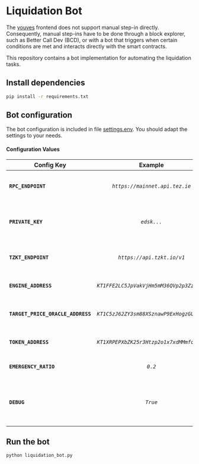 # Liquidation Bot

The [youves](https://youves.com) frontend does not support manual step-in directly. Consequently, manual step-ins have to be done through a block explorer, such as Better Call Dev (BCD), or with a bot that triggers when certain conditions are met and interacts directly with the smart contracts.

This repository contains a bot implementation for automating the liquidation tasks.

## Install dependencies

```sh
pip install -r requirements.txt
```

## Bot configuration

The bot configuration is included in file [settings.env](./settings.env). You should adapt the settings to your needs.

#### **Configuration Values**

| Config Key | Example | Description |
|------------|:-------:|:------------|
| **`RPC_ENDPOINT`** | *`https://mainnet.api.tez.ie`* | RPC endpoint to be used by the bot. |
| **`PRIVATE_KEY`** | *`edsk...`*                      | Private key to be used to sign the liquidation operations. |
| **`TZKT_ENDPOINT`** | *`https://api.tzkt.io/v1`* | TZKT API endpoint to be used by the bot. |
| **`ENGINE_ADDRESS`** | *`KT1FFE2LC5JpVakVjHm5mM36QVp2p3ZzH4hH`* | Address of the engine contract. |
| **`TARGET_PRICE_ORACLE_ADDRESS`** | *`KT1C5zJ62ZY3sm88XSznawP9ExHogzGUuqDr`* | Address of the price oracle contract. |
| **`TOKEN_ADDRESS`** | *`KT1XRPEPXbZK25r3Htzp2o1x7xdMMmfocKNW`* | Address of the token contract. |
| **`EMERGENCY_RATIO`** | *`0.2`* | [Emergency collateral ratio](https://docs.youves.com/syntheticAssets/stableTokens/collateralManagement/Collateral-Management-Details). |
| **`DEBUG`** | *`True`*                      | Flag to enable stack straces to appear in the logs. |

## Run the bot

```sh
python liquidation_bot.py
```
